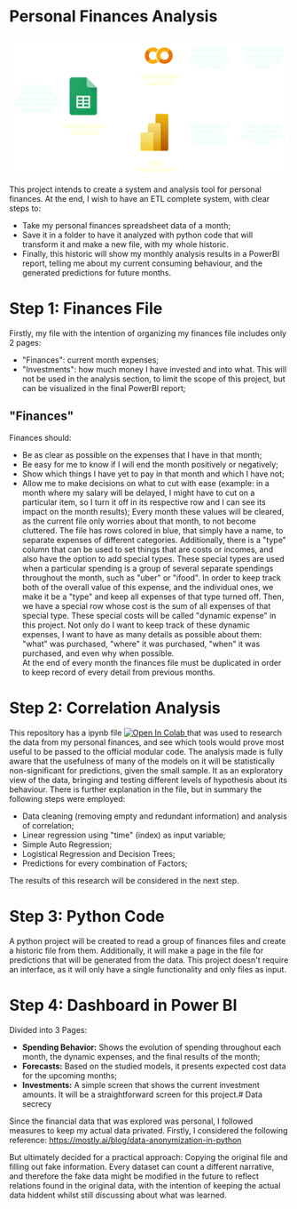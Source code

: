 # Personal Finances Analysis

![image](plans.png)

This project intends to create a system and analysis tool for personal finances.
At the end, I wish to have an ETL complete system, with clear steps to:
* Take my personal finances spreadsheet data of a month;
* Save it in a folder to have it analyzed with python code that will transform it and make a new file, with my whole historic.
* Finally, this historic will show my monthly analysis results in a PowerBI report, telling me about my current consuming behaviour, and the generated predictions for future months. 

# Step 1: Finances File

Firstly, my file with the intention of organizing my finances file includes only 2 pages:
- "Finances": current month expenses; 
- "Investments": how much money I have invested and into what. This will not be used in the analysis section, to limit the scope of this project, but can be visualized in the final PowerBI report;

## "Finances" 
Finances should:
* Be as clear as possible on the expenses that I have in that month;
* Be easy for me to know if I will end the month positively or negatively;
* Show which things I have yet to pay in that month and which I have not;
* Allow me to make decisions on what to cut with ease (example: in a month where my salary will be delayed, I might have to cut on a particular item, so I turn it off in its respective row and I can see its impact on the month results);
Every month these values will be cleared, as the current file only worries about that month, to not become cluttered.
The file has rows colored in blue, that simply have a name, to separate expenses of different categories. Additionally,
there is a "type" column that can be used to set things that are costs or incomes, and also have the option to add
special types. These special types are used when a particular spending is a group of several separate spendings throughout
the month, such as "uber" or "ifood". In order to keep track both of the overall value of this expense, and the individual ones,
we make it be a "type" and keep all expenses of that type turned off. Then, we have a special row whose cost is the sum of all
expenses of that special type. These special costs will be called "dynamic expense" in this project. Not only do I want to keep track of these dynamic expenses, I want to have as many details as possible about them: "what" was purchased, "where" it was purchased, "when" it was purchased, and even why when possible.  
At the end of every month the finances file must be duplicated in order to keep record of every detail from previous months.

# Step 2: Correlation Analysis
This repository has a ipynb file <a target="_blank" href="https://colab.research.google.com/github/emilymarquessalum/personal_finances_analysis/blob/main/finances.ipynb">
  <img src="https://colab.research.google.com/assets/colab-badge.svg" alt="Open In Colab"/>
</a> that was used to research the data from my personal finances, and see which tools would prove most useful to be passed to the official modular code.
The analysis made is fully aware that the usefulness of many of the models on it will be statistically non-significant for predictions, given the small sample. It as an exploratory view of the data, bringing and testing different levels of hypothesis about its behaviour. 
There is further explanation in the file, but in summary the following steps were employed:
* Data cleaning (removing empty and redundant information) and analysis of correlation;
* Linear regression using "time" (index) as input variable;
* Simple Auto Regression;
* Logistical Regression and Decision Trees;
* Predictions for every combination of Factors;

The results of this research will be considered in the next step.

# Step 3: Python Code
A python project will be created to read a group of finances files and create a historic file from them.
Additionally, it will make a page in the file for predictions that will be generated from the data. 
This project doesn't require an interface, as it will only have a single functionality and only files as input. 

# Step 4: Dashboard in Power BI
Divided into 3 Pages:
- **Spending Behavior:** Shows the evolution of spending throughout each month, the dynamic expenses, and the final results of the month;
- **Forecasts:** Based on the studied models, it presents expected cost data for the upcoming months;
- **Investments:** A simple screen that shows the current investment amounts. It will be a straightforward screen for this project.# Data secrecy

Since the financial data that was explored was personal, I followed measures to keep my actual data privated.
Firstly, I considered the following reference: https://mostly.ai/blog/data-anonymization-in-python

But ultimately decided for a practical approach: Copying the original file and filling out fake information. 
Every dataset can count a different narrative, and therefore the fake data might be modified in the future to reflect 
relations found in the original data, with the intention of keeping the actual data hiddent whilst still discussing 
about what was learned.
